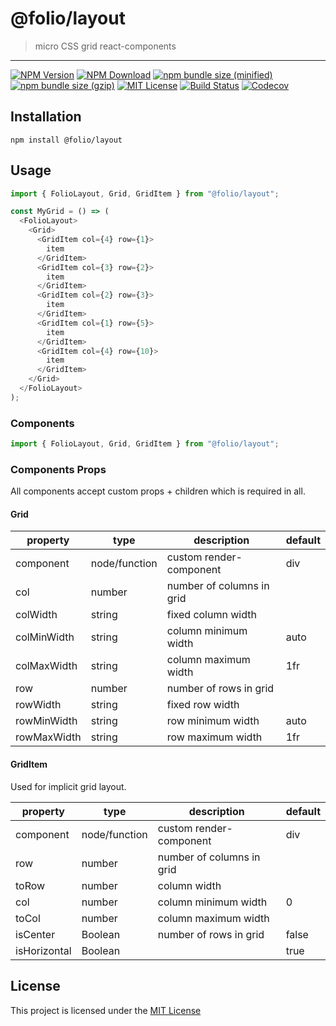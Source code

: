 # @folio/layout

> micro CSS grid react-components

<hr />

[![NPM Version](https://img.shields.io/npm/v/@folio/layout.svg)](https://www.npmjs.com/package/@folio/layout)
[![NPM Download](https://img.shields.io/npm/dt/@folio/layout.svg)](https://www.npmjs.com/package/@folio/layout)
[![npm bundle size (minified)](https://img.shields.io/bundlephobia/min/react.svg)](https://www.npmjs.com/package/@folio/layout)
[![npm bundle size (gzip)](https://img.shields.io/bundlephobia/minzip/react.svg)](https://www.npmjs.com/package/@folio/layout)
[![MIT License](https://img.shields.io/github/license/mashape/apistatus.svg)](https://github.com/jalal246/folio/blob/master/LICENSE)
[![Build Status](https://travis-ci.org/jalal246/folio.svg?branch=master)](https://travis-ci.org/jalal246/folio)
[![Codecov](https://img.shields.io/codecov/c/github/jalal246/folio.svg)](https://codecov.io/gh/jalal246/folio)

## Installation

```
npm install @folio/layout
```

## Usage

```js
import { FolioLayout, Grid, GridItem } from "@folio/layout";

const MyGrid = () => (
  <FolioLayout>
    <Grid>
      <GridItem col={4} row={1}>
        item
      </GridItem>
      <GridItem col={3} row={2}>
        item
      </GridItem>
      <GridItem col={2} row={3}>
        item
      </GridItem>
      <GridItem col={1} row={5}>
        item
      </GridItem>
      <GridItem col={4} row={10}>
        item
      </GridItem>
    </Grid>
  </FolioLayout>
);
```

### Components

```js
import { FolioLayout, Grid, GridItem } from "@folio/layout";
```

### Components Props

All components accept custom props + children which is required in all.

<!-- all tables were generated via http://www.tablesgenerator.com/markdown_tables -->

#### Grid

| property    | type          | description               | default |
| ----------- | ------------- | ------------------------- | ------- |
| component   | node/function | custom render-component   | div     |
| col         | number        | number of columns in grid |         |
| colWidth    | string        | fixed column width        |         |
| colMinWidth | string        | column minimum width      | auto    |
| colMaxWidth | string        | column maximum width      | 1fr     |
| row         | number        | number of rows in grid    |         |
| rowWidth    | string        | fixed row width           |         |
| rowMinWidth | string        | row minimum width         | auto    |
| rowMaxWidth | string        | row maximum width         | 1fr     |

#### GridItem

Used for implicit grid layout.

| property     | type          | description               | default |
| ------------ | ------------- | ------------------------- | ------- |
| component    | node/function | custom render-component   | div     |
| row          | number        | number of columns in grid |         |
| toRow        | number        | column width              |         |
| col          | number        | column minimum width      | 0       |
| toCol        | number        | column maximum width      |         |
| isCenter     | Boolean       | number of rows in grid    | false   |
| isHorizontal | Boolean       |                           | true    |

## License

This project is licensed under the [MIT License](https://github.com/jalal246/folio/blob/master/LICENSE)
